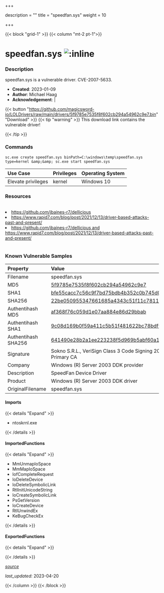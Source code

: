 +++

description = ""
title = "speedfan.sys"
weight = 10

+++


{{< block "grid-1" >}}
{{< column "mt-2 pt-1">}}


# speedfan.sys ![:inline](/images/twitter_verified.png) 


### Description

speedfan.sys is a vulnerable driver. CVE-2007-5633.

- **Created**: 2023-01-09
- **Author**: Michael Haag
- **Acknowledgement**:  | [](https://twitter.com/)

{{< button "https://github.com/magicsword-io/LOLDrivers/raw/main/drivers/5f9785e7535f8f602cb294a54962c9e7.bin" "Download" >}}
{{< tip "warning" >}}
This download link contains the vulnerable driver!

{{< /tip >}}

### Commands

```
sc.exe create speedfan.sys binPath=C:\windows\temp\speedfan.sys type=kernel &amp;&amp; sc.exe start speedfan.sys
```

| Use Case | Privileges | Operating System | 
|:---- | ---- | ---- |
| Elevate privileges | kernel | Windows 10 |

### Resources
<br>
<li><a href=" https://github.com/jbaines-r7/dellicious"> https://github.com/jbaines-r7/dellicious</a></li>
<li><a href=" https://www.rapid7.com/blog/post/2021/12/13/driver-based-attacks-past-and-present/"> https://www.rapid7.com/blog/post/2021/12/13/driver-based-attacks-past-and-present/</a></li>
<li><a href="https://github.com/jbaines-r7/dellicious and https://www.rapid7.com/blog/post/2021/12/13/driver-based-attacks-past-and-present/">https://github.com/jbaines-r7/dellicious and https://www.rapid7.com/blog/post/2021/12/13/driver-based-attacks-past-and-present/</a></li>
<br>

### Known Vulnerable Samples

| Property           | Value |
|:-------------------|:------|
| Filename           | speedfan.sys |
| MD5                | [5f9785e7535f8f602cb294a54962c9e7](https://www.virustotal.com/gui/file/5f9785e7535f8f602cb294a54962c9e7) |
| SHA1               | [bfe55cacc7c56c9f7bd75bdb4b352c0b745d071b](https://www.virustotal.com/gui/file/bfe55cacc7c56c9f7bd75bdb4b352c0b745d071b) |
| SHA256             | [22be050955347661685a4343c51f11c7811674e030386d2264cd12ecbf544b7c](https://www.virustotal.com/gui/file/22be050955347661685a4343c51f11c7811674e030386d2264cd12ecbf544b7c) |
| Authentihash MD5   | [af368f76c059d1e07aa884e86d29bbab](https://www.virustotal.com/gui/search/authentihash%253Aaf368f76c059d1e07aa884e86d29bbab) |
| Authentihash SHA1  | [9c08d169b0f59a411c5b51f481622bc78bdf9c84](https://www.virustotal.com/gui/search/authentihash%253A9c08d169b0f59a411c5b51f481622bc78bdf9c84) |
| Authentihash SHA256| [641490e28b2a1ee223238f5d969b5abf60a1089afe597c4251b285449e6b3b04](https://www.virustotal.com/gui/search/authentihash%253A641490e28b2a1ee223238f5d969b5abf60a1089afe597c4251b285449e6b3b04) |
| Signature         | Sokno S.R.L., VeriSign Class 3 Code Signing 2004 CA, VeriSign Class 3 Public Primary CA   |
| Company           | Windows (R) Server 2003 DDK provider |
| Description       | SpeedFan Device Driver |
| Product           | Windows (R) Server 2003 DDK driver |
| OriginalFilename  | speedfan.sys |


#### Imports
{{< details "Expand" >}}
* ntoskrnl.exe

{{< /details >}}
#### ImportedFunctions
{{< details "Expand" >}}
* MmUnmapIoSpace
* MmMapIoSpace
* IofCompleteRequest
* IoDeleteDevice
* IoDeleteSymbolicLink
* RtlInitUnicodeString
* IoCreateSymbolicLink
* PsGetVersion
* IoCreateDevice
* RtlUnwindEx
* KeBugCheckEx

{{< /details >}}
#### ExportedFunctions
{{< details "Expand" >}}

{{< /details >}}


[*source*](https://github.com/magicsword-io/LOLDrivers/tree/main/yaml/speedfan.yaml)

*last_updated:* 2023-04-20








{{< /column >}}
{{< /block >}}
